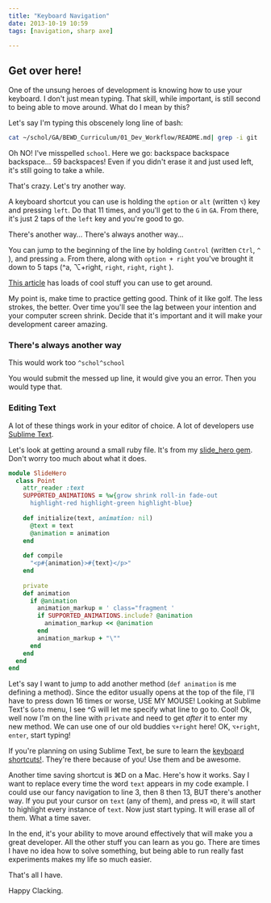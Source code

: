 ```yaml
---
title: "Keyboard Navigation"
date: 2013-10-19 10:59
tags: [navigation, sharp axe]

---
```


## Get over here!

One of the unsung heroes of development is knowing how to use your keyboard. I don't just mean typing. That skill, while important, is still second to being able to move around. What do I mean by this?

Let's say I'm typing this obscenely long line of bash:

``` bash
cat ~/schol/GA/BEWD_Curriculum/01_Dev_Workflow/README.md| grep -i git
```

Oh NO! I've misspelled `school`. Here we go: backspace backspace backspace… 59 backspaces! Even if you didn't erase it and just used left, it's still going to take a while.

That's crazy. Let's try another way.

A keyboard shortcut you can use is holding the `option` or `alt` (written `⌥`) key and pressing `left`. Do that 11 times, and you'll get to the `G` in `GA`. From there, it's just 2 taps of the `left` key and you're good to go. 

There's another way… There's always another way…

You can jump to the beginning of the line by holding `Control` (written `Ctrl`, `^` ), and pressing `a`. From there, along with `option + right` you've brought it down to 5 taps (^a, ⌥+right, `right`, `right`, `right` ).

[This article](http://lifehacker.com/5743814/become-a-command-line-ninja-with-these-time+saving-shortcuts) has loads of cool stuff you can use to get around. 

My point is, make time to practice getting good. Think of it like golf. The less strokes, the better. Over time you'll see the lag between your intention and your computer screen shrink. Decide that it's important and it will make your development career amazing.

### There's always another way
This would work too 
`^schol^school`

You would submit the messed up line, it would give you an error. Then you would type that.

### Editing Text

A lot of these things work in your editor of choice. A lot of developers use [Sublime Text](http://www.sublimetext.com/2). 

Let's look at getting around a small ruby file. It's from my [slide_hero gem](https://github.com/StevenNunez/slide_hero). Don't worry too much about what it does.

``` ruby
module SlideHero                                                                   
  class Point                                                                      
    attr_reader :text                                                              
    SUPPORTED_ANIMATIONS = %w{grow shrink roll-in fade-out                         
      highlight-red highlight-green highlight-blue}                                
                                                                                   
    def initialize(text, animation: nil)                                           
      @text = text                                                                 
      @animation = animation                                                       
    end                                                                            
                                                                                   
    def compile                                                                    
      "<p#{animation}>#{text}</p>"                                                 
    end                                                                            
                                                                                   
    private                                                                        
    def animation                                                                  
      if @animation                                                                
        animation_markup = ' class="fragment '                                     
        if SUPPORTED_ANIMATIONS.include? @animation                                
          animation_markup << @animation                                           
        end                                                                        
        animation_markup + "\""                                                    
      end                                                                          
    end                                                                            
  end                                                                              
end                        
```

Let's say I want to jump to add another method (`def animation` is me defining a method). Since the editor usually opens at the top of the file, I'll have to press down 16 times or worse, USE MY MOUSE!  Looking at Sublime Text's `Goto` menu, I see ^G will let me specify what line to go to. Cool! Ok, well now I'm on the line with `private` and need to get *after* it to enter my new method. We can use one of our old buddies `⌥+right` here! OK, `⌥+right`, `enter`, start typing!

If you're planning on using Sublime Text, be sure to learn the [keyboard shortcuts!](http://docs.sublimetext.info/en/latest/reference/keyboard_shortcuts_osx.html). They're there because of you! Use them and be awesome.

Another time saving shortcut is ⌘D on a Mac. Here's how it works. Say I want to replace every time the word `text` appears in my code example. I could use our fancy navigation to line 3, then 8 then 13, BUT there's another way. If you put your cursor on `text` (any of them), and press `⌘D`, it will start to highlight every instance of `text`. Now just start typing. It will erase all of them. What a time saver.

In the end, it's your ability to move around effectively that will make you a great developer. All the other stuff you can learn as you go. There are times I have no idea how to solve something, but being able to run really fast experiments makes my life so much easier. 

That's all I have.

Happy Clacking. 



